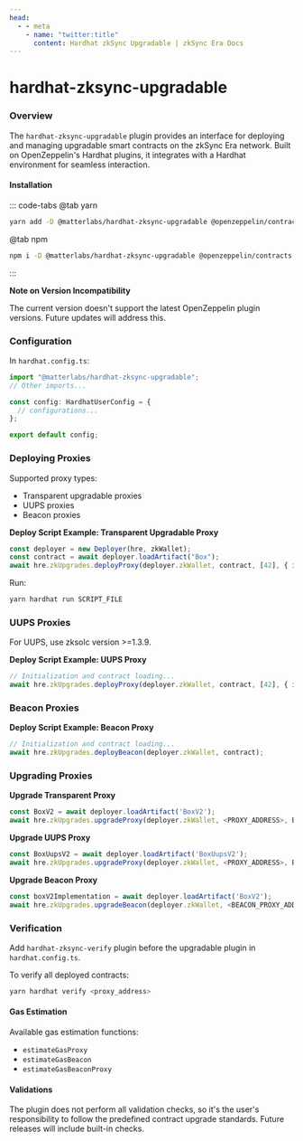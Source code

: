 ```yaml
---
head:
  - - meta
    - name: "twitter:title"
      content: Hardhat zkSync Upgradable | zkSync Era Docs
---
```


# hardhat-zksync-upgradable

### Overview

The `hardhat-zksync-upgradable` plugin provides an interface for deploying and managing upgradable smart contracts on the zkSync Era network. Built on OpenZeppelin's Hardhat plugins, it integrates with a Hardhat environment for seamless interaction.

#### Installation

::: code-tabs
@tab yarn

```bash
yarn add -D @matterlabs/hardhat-zksync-upgradable @openzeppelin/contracts @openzeppelin/contracts-upgradeable
```

@tab npm

```bash
npm i -D @matterlabs/hardhat-zksync-upgradable @openzeppelin/contracts @openzeppelin/contracts-upgradeable
```

:::

**Note on Version Incompatibility**

The current version doesn't support the latest OpenZeppelin plugin versions. Future updates will address this.

### Configuration

In `hardhat.config.ts`:

```typescript
import "@matterlabs/hardhat-zksync-upgradable";
// Other imports...

const config: HardhatUserConfig = {
  // configurations...
};

export default config;
```

### Deploying Proxies

Supported proxy types:

- Transparent upgradable proxies
- UUPS proxies
- Beacon proxies

**Deploy Script Example: Transparent Upgradable Proxy**

```typescript
const deployer = new Deployer(hre, zkWallet);
const contract = await deployer.loadArtifact("Box");
await hre.zkUpgrades.deployProxy(deployer.zkWallet, contract, [42], { initializer: "initialize" });
```

Run:

```bash
yarn hardhat run SCRIPT_FILE
```

### UUPS Proxies

For UUPS, use zksolc version >=1.3.9.

**Deploy Script Example: UUPS Proxy**

```typescript
// Initialization and contract loading...
await hre.zkUpgrades.deployProxy(deployer.zkWallet, contract, [42], { initializer: "initialize" });
```

### Beacon Proxies

**Deploy Script Example: Beacon Proxy**

```typescript
// Initialization and contract loading...
await hre.zkUpgrades.deployBeacon(deployer.zkWallet, contract);
```

### Upgrading Proxies

**Upgrade Transparent Proxy**

```typescript
const BoxV2 = await deployer.loadArtifact('BoxV2');
await hre.zkUpgrades.upgradeProxy(deployer.zkWallet, <PROXY_ADDRESS>, BoxV2);
```

**Upgrade UUPS Proxy**

```typescript
const BoxUupsV2 = await deployer.loadArtifact('BoxUupsV2');
await hre.zkUpgrades.upgradeProxy(deployer.zkWallet, <PROXY_ADDRESS>, BoxUupsV2);
```

**Upgrade Beacon Proxy**

```typescript
const boxV2Implementation = await deployer.loadArtifact('BoxV2');
await hre.zkUpgrades.upgradeBeacon(deployer.zkWallet, <BEACON_PROXY_ADDRESS>, boxV2Implementation);
```

### Verification

Add `hardhat-zksync-verify` plugin before the upgradable plugin in `hardhat.config.ts`.

To verify all deployed contracts:

```bash
yarn hardhat verify <proxy_address>
```

#### Gas Estimation

Available gas estimation functions:

- `estimateGasProxy`
- `estimateGasBeacon`
- `estimateGasBeaconProxy`

#### Validations

The plugin does not perform all validation checks, so it's the user's responsibility to follow the predefined contract upgrade standards. Future releases will include built-in checks.
